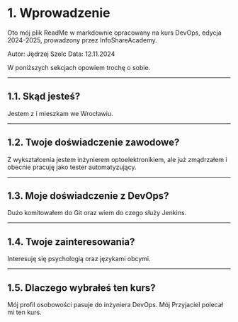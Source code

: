 # 1. Wprowadzenie

Oto mój plik ReadMe w markdownie opracowany na kurs DevOps, edycja 2024-2025, prowadzony przez InfoShareAcademy.

Autor: Jędrzej Szelc
Data: 12.11.2024

W poniższych sekcjach opowiem trochę o sobie.

***

## 1.1. Skąd jesteś?

Jestem z i mieszkam we Wrocławiu.

***

## 1.2. Twoje doświadczenie zawodowe?

Z wykształcenia jestem inżynierem optoelektronikiem, ale już zmądrzałem i obecnie pracuję jako tester automatyzujący.

***

## 1.3. Moje doświadczenie z DevOps?

Dużo komitowałem do Git oraz wiem do czego służy Jenkins.

***

## 1.4. Twoje zainteresowania?

Interesuję się psychologią oraz językami obcymi.

***

## 1.5. Dlaczego wybrałeś ten kurs?

Mój profil osobowości pasuje do inżyniera DevOps. Mój Przyjaciel polecał mi ten kurs.
